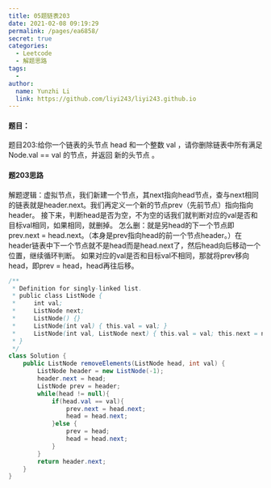 ```yaml
---
title: 05题链表203
date: 2021-02-08 09:19:29
permalink: /pages/ea6858/
secret: true
categories:
  - Leetcode
  - 解题思路
tags:
  - 
author: 
  name: Yunzhi Li
  link: https://github.com/liyi243/liyi243.github.io
---
```

#### 题目：
题目203:给你一个链表的头节点 head 和一个整数 val ，请你删除链表中所有满足 Node.val == val 的节点，并返回 新的头节点 。<br>

#### 题203思路
解题逻辑：虚拟节点，我们新建一个节点，其next指向head节点，查与next相同的链表就是header.next。我们再定义一个新的节点prev（先前节点）指向指向header。
接下来，判断head是否为空，不为空的话我们就判断对应的val是否和目标val相同，如果相同，就删掉。
怎么删：就是另head的下一个节点即prev.next = head.next。（本身是prev指向head的前一个节点header。）在header链表中下一个节点就不是head而是head.next了，然后head向后移动一个位置，继续循环判断。
如果对应的val是否和目标val不相同，那就将prev移向head，即prev = head，head再往后移。

```java
/**
 * Definition for singly-linked list.
 * public class ListNode {
 *     int val;
 *     ListNode next;
 *     ListNode() {}
 *     ListNode(int val) { this.val = val; }
 *     ListNode(int val, ListNode next) { this.val = val; this.next = next; }
 * }
 */
class Solution {
    public ListNode removeElements(ListNode head, int val) {
        ListNode header = new ListNode(-1);
        header.next = head;
        ListNode prev = header;
        while(head != null){
            if(head.val == val){
                prev.next = head.next;
                head = head.next;
            }else {
                prev = head;
                head = head.next;
            }
        }
        return header.next;
    }
}
```

